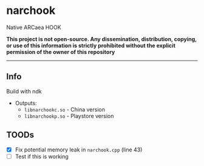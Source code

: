 # narchook

Native ARCaea HOOK

**This project is not open-source.  Any dissemination, distribution, copying, or use of this information is strictly prohibited without the explicit permission of the owner of this repository**

---

## Info

Build with ndk

- Outputs:
  + `libnarchookc.so` - China version
  + `libnarchookp.so` - Playstore version

## TOODs

- [x] Fix potential memory leak in `narchook.cpp` (line 43)
- [ ] Test if this is working
